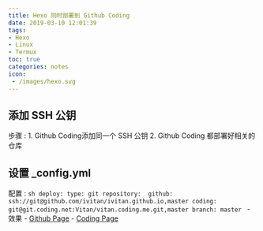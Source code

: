 ```yaml
---
title: Hexo 同时部署到 Github Coding
date: 2019-03-10 12:01:39
tags:
- Hexo
- Linux
- Termux
toc: true
categories: notes
icon:
 - /images/hexo.svg
---
```

## 添加 SSH 公钥
步骤
:   1. Github Coding添加同一个 SSH 公钥
    2. Github Coding 都部署好相关的仓库

## 设置 _config.yml
配置
:   ```sh
    deploy:
    type: git
    repository: 
        github: ssh://git@github.com/ivitan/ivitan.github.io,master
        coding: git@git.coding.net:Vitan/vitan.coding.me.git,master
    branch: master
    ```
    - 效果
        - [Github Page](https://ivitan.github.io)
        - [Coding Page](https://vitan.coding.me)